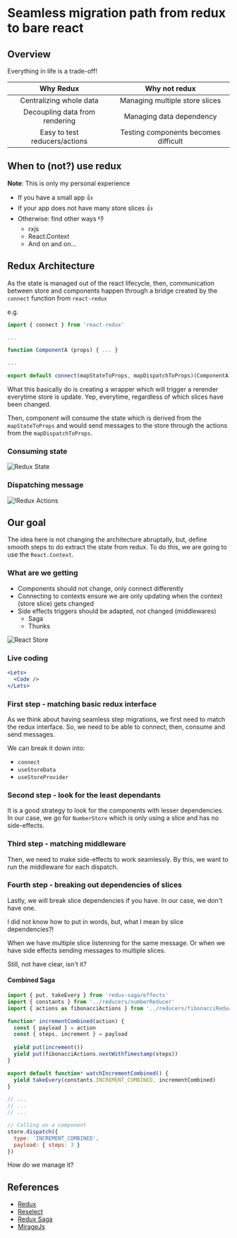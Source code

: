 # Seamless migration path from redux to bare react

## Overview

Everything in life is a trade-off!

|           Why Redux            |            Why not redux             |
| :----------------------------: | :----------------------------------: |
|    Centralizing whole data     |    Managing multiple store slices    |
| Decoupling data from rendering |       Managing data dependency       |
| Easy to test reducers/actions  | Testing components becomes difficult |

## When to **(not?)** use redux

**Note**: This is only my personal experience

* If you have a small app :+1:
* If your app does not have many store slices :+1:
* Otherwise: find other ways :-1:
  * rxjs
  * React.Context
  * And on and on...

## Redux Architecture

As the state is managed out of the react lifecycle, then, communication between store and components happen through a bridge created by the `connect` function from `react-redux`

e.g.

```jsx
import { connect } from 'react-redux'

...

function ComponentA (props) { ... }

...

export default connect(mapStateToProps, mapDispatchToProps)(ComponentA)

```

What this basically do is creating a wrapper which will trigger a rerender everytime store is update. Yep, everytime, regardless of which slices have been changed.

Then, component will consume the state which is derived from the `mapStateToProps` and would send messages to the store through the actions from the `mapDispatchToProps`.

### Consuming state

![Redux State](./docs/imgs/with-redux.png)

### Dispatching message

![!Redux Actions](./docs/imgs/with-redux-actions.png)

## Our goal

The idea here is not changing the architecture abruptally, but, define smooth steps to do extract the state from redux. To do this, we are going to use the `React.Context`.

### What are we getting

* Components should not change, only connect differently
* Connecting to contexts ensure we are only updating when the context (store slice) gets changed
* Side effects triggers should be adapted, not changed (middlewares)
  * Saga
  * Thunks

![React Store](docs/imgs/with-context.png)

### Live coding

```jsx
<Lets>
  <Code />
</Lets>
```

### First step - matching basic redux interface

As we think about having seamless step migrations, we first need to match the redux interface. So, we need to be able to connect, then, consume and send messages.

We can break it down into:

- `connect`
- `useStoreData`
- `useStoreProvider`

### Second step - look for the least dependants

It is a good strategy to look for the components with lesser dependencies. In our case, we go for `NumberStore` which is only using a slice and has no side-effects.

### Third step - matching middleware

Then, we need to make side-effects to work seamlessly. By this, we want to run the middleware for each dispatch.

### Fourth step - breaking out dependencies of slices

Lastly, we will break slice dependencies if you have. In our case, we don't have one.

I did not know how to put in words, but, what I mean by slice dependencies?!

When we have multiple slice listenning for the same message. Or when we have side effects sending messages to multiple slices.

Still, not have clear, isn't it?

#### Combined Saga

```jsx
import { put, takeEvery } from 'redux-saga/effects'
import { constants } from '../reducers/numberReducer'
import { actions as fibonacciActions } from '../reducers/fibonacciReducer'

function* incrementCombined(action) {
  const { payload } = action
  const { steps, increment } = payload
  
  yield put(increment())
  yield put(fibonacciActions.nextWithTimestamp(steps))
}

export default function* watchIncrementCombined() {
  yield takeEvery(constants.INCREMENT_COMBINED, incrementCombined)
}

// ...
// ...
// ...

// Calling on a component
store.dispatch({
  type: 'INCREMENT_COMBINED',
  payload: { steps: 3 }
})
```

How do we manage it?

## References

* [Redux](https://redux.js.org/basics/store)
* [Reselect](https://github.com/reduxjs/reselect)
* [Redux Saga](https://redux-saga.js.org/docs/introduction/BeginnerTutorial.html)
* [MirageJs](https://miragejs.com/quickstarts/react/development)
